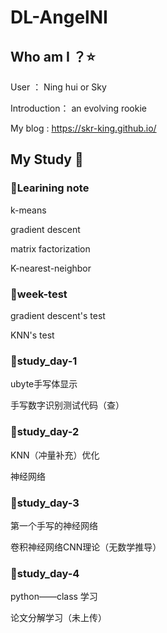 # DL-AngelNI

## Who am I  ？:star:
User ： Ning hui or Sky

Introduction： an evolving rookie

My blog : <https://skr-king.github.io/>
## My Study  :notebook_with_decorative_cover:
### :lollipop:Learining note
k-means

gradient descent

matrix factorization

K-nearest-neighbor

### :lollipop:week-test

gradient descent's test

KNN's test 
### :lollipop:study_day-1
ubyte手写体显示

手写数字识别测试代码（查）
### :lollipop:study_day-2

KNN（冲量补充）优化

神经网络

### :lollipop:study_day-3

第一个手写的神经网络

卷积神经网络CNN理论（无数学推导）

### :lollipop:study_day-4

python——class 学习

论文分解学习（未上传）
